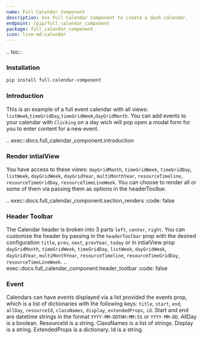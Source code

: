 ```yaml
---
name: Full Calendar Component
description: Use Full Calendar Component to create a dash calendar.
endpoint: /pip/full_calendar_component
package: full_calendar_component
icon: line-md:calendar
---
```


.. toc::

### Installation

```bash
pip install full-calendar-component
```

### Introduction

This is an example of a full event calendar with all views: `listWeek`,`timeGridDay`,`timeGridWeek`,`dayGridMonth`. You can add events to your calendar with `Clicking` on a day wich will pop open a modal form for you to enter content for a new event.

.. exec::docs.full_calendar_component.introduction

### Render intialView

You have access to these views: `dayGridMonth`, `timeGridWeek`, `timeGridDay`, `listWeek`, `dayGridWeek`, `dayGridYear`, `multiMonthYear`, `resourceTimeline`, `resourceTimeGridDay`, `resourceTimeLineWeek`. You can choose to render all or some of them via passing them as options in the headerToolbar.

.. exec::docs.full_calendar_component.section_renders
    :code: false

### Header Toolbar

The Calendar header is broken into 3 parts `left`, `center`, `right`. You can customize the header by passing in the `headerToolbar` prop with the desired configuration `title`, `prev`, `next`, `prevYear`, `today` or in intialView prop `dayGridMonth`, `timeGridWeek`, `timeGridDay`, `listWeek`, `dayGridWeek`, `dayGridYear`, `multiMonthYear`, `resourceTimeline`, `resourceTimeGridDay`, `resourceTimeLineWeek`. 
.. exec::docs.full_calendar_component.header_toolbar
    :code: false

### Event
Calendars can have events displayed via a list provided the events prop, which is a list of dictionaries with the following keys: `title`, `start`, `end`, `allDay`, `resourceId`, `classNames`, `display`, `extendedProps`, `id`. Start and end are datetime strings in the format `YYYY-MM-DDTHH:MM:SS` or `YYYY-MM-DD`. AllDay is a boolean. ResourceId is a string. ClassNames is a list of strings. Display is a string. ExtendedProps is a dictionary. Id is a string.
